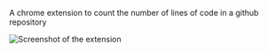 A chrome extension to count the number of lines of code in a github repository

![Screenshot of the extension](/../Screenshots/GithubLOCScreenshot.png?raw=true "Screenshot")
